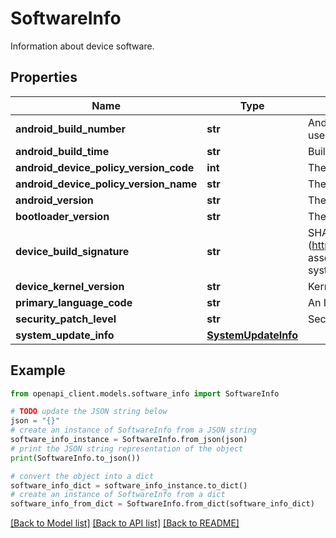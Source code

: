 # SoftwareInfo

Information about device software.

## Properties

Name | Type | Description | Notes
------------ | ------------- | ------------- | -------------
**android_build_number** | **str** | Android build ID string meant for displaying to the user. For example, shamu-userdebug 6.0.1 MOB30I 2756745 dev-keys. | [optional] 
**android_build_time** | **str** | Build time. | [optional] 
**android_device_policy_version_code** | **int** | The Android Device Policy app version code. | [optional] 
**android_device_policy_version_name** | **str** | The Android Device Policy app version as displayed to the user. | [optional] 
**android_version** | **str** | The user-visible Android version string. For example, 6.0.1. | [optional] 
**bootloader_version** | **str** | The system bootloader version number, e.g. 0.6.7. | [optional] 
**device_build_signature** | **str** | SHA-256 hash of android.content.pm.Signature (https://developer.android.com/reference/android/content/pm/Signature.html) associated with the system package, which can be used to verify that the system build hasn&#39;t been modified. | [optional] 
**device_kernel_version** | **str** | Kernel version, for example, 2.6.32.9-g103d848. | [optional] 
**primary_language_code** | **str** | An IETF BCP 47 language code for the primary locale on the device. | [optional] 
**security_patch_level** | **str** | Security patch level, e.g. 2016-05-01. | [optional] 
**system_update_info** | [**SystemUpdateInfo**](SystemUpdateInfo.md) |  | [optional] 

## Example

```python
from openapi_client.models.software_info import SoftwareInfo

# TODO update the JSON string below
json = "{}"
# create an instance of SoftwareInfo from a JSON string
software_info_instance = SoftwareInfo.from_json(json)
# print the JSON string representation of the object
print(SoftwareInfo.to_json())

# convert the object into a dict
software_info_dict = software_info_instance.to_dict()
# create an instance of SoftwareInfo from a dict
software_info_from_dict = SoftwareInfo.from_dict(software_info_dict)
```
[[Back to Model list]](../README.md#documentation-for-models) [[Back to API list]](../README.md#documentation-for-api-endpoints) [[Back to README]](../README.md)


